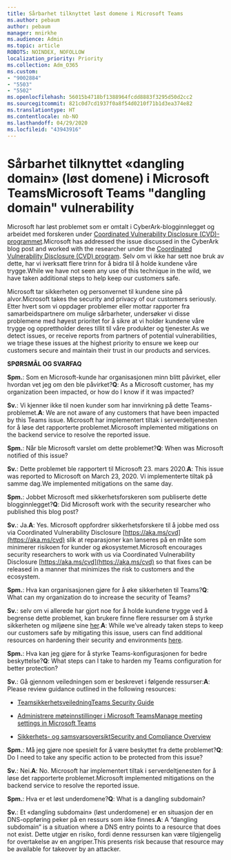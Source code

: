 ```yaml
---
title: Sårbarhet tilknyttet løst domene i Microsoft Teams
ms.author: pebaum
author: pebaum
manager: mnirkhe
ms.audience: Admin
ms.topic: article
ROBOTS: NOINDEX, NOFOLLOW
localization_priority: Priority
ms.collection: Adm_O365
ms.custom:
- "9002884"
- "5503"
- "5502"
ms.openlocfilehash: 56015b4718bf1388964fcdd8883f3295d50d2cc2
ms.sourcegitcommit: 821c0d7cd1937f0a8f54d0210f71b1d3ea374e82
ms.translationtype: HT
ms.contentlocale: nb-NO
ms.lasthandoff: 04/29/2020
ms.locfileid: "43943916"
---
```

# <a name="microsoft-teams-dangling-domain-vulnerability"></a><span data-ttu-id="9e8d1-102">Sårbarhet tilknyttet «dangling domain» (løst domene) i Microsoft Teams</span><span class="sxs-lookup"><span data-stu-id="9e8d1-102">Microsoft Teams "dangling domain" vulnerability</span></span>

<span data-ttu-id="9e8d1-103">Microsoft har løst problemet som er omtalt i CyberArk-blogginnlegget og arbeidet med forskeren under [Coordinated Vulnerability Disclosure (CVD)-programmet](https://aka.ms/cvd).</span><span class="sxs-lookup"><span data-stu-id="9e8d1-103">Microsoft has addressed the issue discussed in the CyberArk blog post and worked with the researcher under the [Coordinated Vulnerability Disclosure (CVD) program](https://aka.ms/cvd).</span></span> <span data-ttu-id="9e8d1-104">Selv om vi ikke har sett noe bruk av dette, har vi iverksatt flere trinn for å bidra til å holde kundene våre trygge.</span><span class="sxs-lookup"><span data-stu-id="9e8d1-104">While we have not seen any use of this technique in the wild, we have taken additional steps to help keep our customers safe.</span></span>

<span data-ttu-id="9e8d1-105">Microsoft tar sikkerheten og personvernet til kundene sine på alvor.</span><span class="sxs-lookup"><span data-stu-id="9e8d1-105">Microsoft takes the security and privacy of our customers seriously.</span></span> <span data-ttu-id="9e8d1-106">Etter hvert som vi oppdager problemer eller mottar rapporter fra samarbeidspartnere om mulige sårbarheter, undersøker vi disse problemene med høyest prioritet for å sikre at vi holder kundene våre trygge og opprettholder deres tillit til våre produkter og tjenester.</span><span class="sxs-lookup"><span data-stu-id="9e8d1-106">As we detect issues, or receive reports from partners of potential vulnerabilities, we triage these issues at the highest priority to ensure we keep our customers secure and maintain their trust in our products and services.</span></span>

<span data-ttu-id="9e8d1-107">**SPØRSMÅL OG SVAR**</span><span class="sxs-lookup"><span data-stu-id="9e8d1-107">**FAQ**</span></span>

<span data-ttu-id="9e8d1-108">**Spm.**: Som en Microsoft-kunde har organisasjonen minn blitt påvirket, eller hvordan vet jeg om den ble påvirket?</span><span class="sxs-lookup"><span data-stu-id="9e8d1-108">**Q**: As a Microsoft customer, has my organization been impacted, or how do I know if it was impacted?</span></span>

<span data-ttu-id="9e8d1-109">**Sv.**: Vi kjenner ikke til noen kunder som har innvirkning på dette Teams-problemet.</span><span class="sxs-lookup"><span data-stu-id="9e8d1-109">**A**: We are not aware of any customers that have been impacted by this Teams issue.</span></span> <span data-ttu-id="9e8d1-110">Microsoft har implementert tiltak i serverdeltjenesten for å løse det rapporterte problemet.</span><span class="sxs-lookup"><span data-stu-id="9e8d1-110">Microsoft implemented mitigations on the backend service to resolve the reported issue.</span></span>

<span data-ttu-id="9e8d1-111">**Spm.**: Når ble Microsoft varslet om dette problemet?</span><span class="sxs-lookup"><span data-stu-id="9e8d1-111">**Q**: When was Microsoft notified of this issue?</span></span>

<span data-ttu-id="9e8d1-112">**Sv.**: Dette problemet ble rapportert til Microsoft 23. mars 2020.</span><span class="sxs-lookup"><span data-stu-id="9e8d1-112">**A**: This issue was reported to Microsoft on March 23, 2020.</span></span> <span data-ttu-id="9e8d1-113">Vi implementerte tiltak på samme dag.</span><span class="sxs-lookup"><span data-stu-id="9e8d1-113">We implemented mitigations on the same day.</span></span>

<span data-ttu-id="9e8d1-114">**Spm.**: Jobbet Microsoft med sikkerhetsforskeren som publiserte dette blogginnlegget?</span><span class="sxs-lookup"><span data-stu-id="9e8d1-114">**Q**: Did Microsoft work with the security researcher who published this blog post?</span></span>

<span data-ttu-id="9e8d1-115">**Sv.**: Ja.</span><span class="sxs-lookup"><span data-stu-id="9e8d1-115">**A**: Yes.</span></span> <span data-ttu-id="9e8d1-116">Microsoft oppfordrer sikkerhetsforskere til å jobbe med oss via Coordinated Vulnerability Disclosure [https://aka.ms/cvd](https://aka.ms/cvd) slik at reparasjoner kan lanseres på en måte som minimerer risikoen for kunder og økosystemet.</span><span class="sxs-lookup"><span data-stu-id="9e8d1-116">Microsoft encourages security researchers to work with us via Coordinated Vulnerability Disclosure [https://aka.ms/cvd](https://aka.ms/cvd) so that fixes can be released in a manner that minimizes the risk to customers and the ecosystem.</span></span>  

<span data-ttu-id="9e8d1-117">**Spm.**: Hva kan organisasjonen gjøre for å øke sikkerheten til Teams?</span><span class="sxs-lookup"><span data-stu-id="9e8d1-117">**Q**: What can my organization do to increase the security of Teams?</span></span>  

<span data-ttu-id="9e8d1-118">**Sv.**: selv om vi allerede har gjort noe for å holde kundene trygge ved å begrense dette problemet, kan brukere finne flere ressurser om å styrke sikkerheten og miljøene sine [her](https://www.microsoft.com/microsoft-365/blog/2020/04/06/it-professionals-privacy-security-microsoft-teams/).</span><span class="sxs-lookup"><span data-stu-id="9e8d1-118">**A**: While we’ve already taken steps to keep our customers safe by mitigating this issue, users can find additional resources on hardening their security and environments [here](https://www.microsoft.com/microsoft-365/blog/2020/04/06/it-professionals-privacy-security-microsoft-teams/).</span></span>  

<span data-ttu-id="9e8d1-119">**Spm.**: Hva kan jeg gjøre for å styrke Teams-konfigurasjonen for bedre beskyttelse?</span><span class="sxs-lookup"><span data-stu-id="9e8d1-119">**Q**: What steps can I take to harden my Teams configuration for better protection?</span></span>

<span data-ttu-id="9e8d1-120">**Sv.**: Gå gjennom veiledningen som er beskrevet i følgende ressurser:</span><span class="sxs-lookup"><span data-stu-id="9e8d1-120">**A**: Please review guidance outlined in the following resources:</span></span> 

- [<span data-ttu-id="9e8d1-121">Teamsikkerhetsveiledning</span><span class="sxs-lookup"><span data-stu-id="9e8d1-121">Teams Security Guide</span></span>](https://docs.microsoft.com/microsoftteams/teams-security-guide)

- [<span data-ttu-id="9e8d1-122">Administrere møteinnstillinger i Microsoft Teams</span><span class="sxs-lookup"><span data-stu-id="9e8d1-122">Manage meeting settings in Microsoft Teams</span></span>](https://docs.microsoft.com/microsoftteams/meeting-settings-in-teams)

- [<span data-ttu-id="9e8d1-123">Sikkerhets- og samsvarsoversikt</span><span class="sxs-lookup"><span data-stu-id="9e8d1-123">Security and Compliance Overview</span></span>](https://docs.microsoft.com/microsoftteams/security-compliance-overview)

<span data-ttu-id="9e8d1-124">**Spm.**: Må jeg gjøre noe spesielt for å være beskyttet fra dette problemet?</span><span class="sxs-lookup"><span data-stu-id="9e8d1-124">**Q**: Do I need to take any specific action to be protected from this issue?</span></span>

<span data-ttu-id="9e8d1-125">**Sv.**: Nei.</span><span class="sxs-lookup"><span data-stu-id="9e8d1-125">**A**: No.</span></span> <span data-ttu-id="9e8d1-126">Microsoft har implementert tiltak i serverdeltjenesten for å løse det rapporterte problemet.</span><span class="sxs-lookup"><span data-stu-id="9e8d1-126">Microsoft implemented mitigations on the backend service to resolve the reported issue.</span></span>

<span data-ttu-id="9e8d1-127">**Spm.**: Hva er et løst underdomene?</span><span class="sxs-lookup"><span data-stu-id="9e8d1-127">**Q**: What is a dangling subdomain?</span></span>

<span data-ttu-id="9e8d1-128">**Sv.**: Et «dangling subdomain» (løst underdomene) er en situasjon der en DNS-oppføring peker på en ressurs som ikke finnes.</span><span class="sxs-lookup"><span data-stu-id="9e8d1-128">**A**:  A “dangling subdomain” is a situation where a DNS entry points to a resource that does not exist.</span></span>  <span data-ttu-id="9e8d1-129">Dette utgjør en risiko, fordi denne ressursen kan være tilgjengelig for overtakelse av en angriper.</span><span class="sxs-lookup"><span data-stu-id="9e8d1-129">This presents risk because that resource may be available for takeover by an attacker.</span></span>
